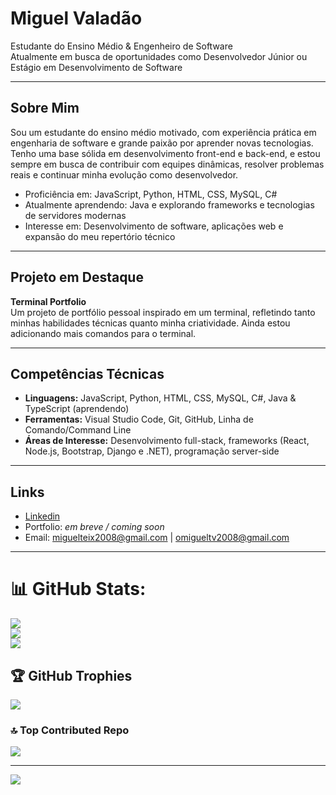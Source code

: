 # Miguel Valadão

Estudante do Ensino Médio & Engenheiro de Software  
Atualmente em busca de oportunidades como Desenvolvedor Júnior ou Estágio em Desenvolvimento de Software

---

## Sobre Mim

Sou um estudante do ensino médio motivado, com experiência prática em engenharia de software e grande paixão por aprender novas tecnologias. Tenho uma base sólida em desenvolvimento front-end e back-end, e estou sempre em busca de contribuir com equipes dinâmicas, resolver problemas reais e continuar minha evolução como desenvolvedor.

- Proficiência em: JavaScript, Python, HTML, CSS, MySQL, C#
- Atualmente aprendendo: Java e explorando frameworks e tecnologias de servidores modernas
- Interesse em: Desenvolvimento de software, aplicações web e expansão do meu repertório técnico

---

## Projeto em Destaque

**Terminal Portfolio**  
Um projeto de portfólio pessoal inspirado em um terminal, refletindo tanto minhas habilidades técnicas quanto minha criatividade. Ainda estou adicionando mais comandos para o terminal. 

---

## Competências Técnicas 

- **Linguagens:** JavaScript, Python, HTML, CSS, MySQL, C#, Java & TypeScript (aprendendo)
- **Ferramentas:** Visual Studio Code, Git, GitHub, Linha de Comando/Command Line
- **Áreas de Interesse:** Desenvolvimento full-stack, frameworks (React, Node.js, Bootstrap, Django e .NET), programação server-side

---

## Links

- [Linkedin](https://br.linkedin.com/in/miguel-teixeira-valad%C3%A3o-973578310/pt)
- Portfolio: _em breve / coming soon_
- Email: miguelteix2008@gmail.com | omigueltv2008@gmail.com

---

###

# 📊 GitHub Stats:
![](https://github-readme-stats.vercel.app/api?username=MiguelValadao&theme=dark&hide_border=false&include_all_commits=false&count_private=false)<br/>
![](https://nirzak-streak-stats.vercel.app/?user=MiguelValadao&theme=dark&hide_border=false)<br/>
![](https://github-readme-stats.vercel.app/api/top-langs/?username=MiguelValadao&theme=dark&hide_border=false&include_all_commits=false&count_private=false&layout=compact)

## 🏆 GitHub Trophies
![](https://github-profile-trophy.vercel.app/?username=MiguelValadao&theme=radical&no-frame=false&no-bg=true&margin-w=4)

### 🔝 Top Contributed Repo
![](https://github-contributor-stats.vercel.app/api?username=MiguelValadao&limit=5&theme=dark&combine_all_yearly_contributions=true)

---
[![](https://visitcount.itsvg.in/api?id=MiguelValadao&icon=0&color=0)](https://visitcount.itsvg.in)

<!-- Proudly created with GPRM ( https://gprm.itsvg.in ) -->

